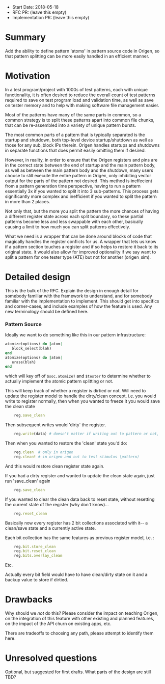 - Start Date: 2018-05-18
- RFC PR: (leave this empty)
- Implementation PR: (leave this empty)

# Summary

Add the ability to define pattern 'atoms' in pattern source code in Origen, so that pattern splitting can
be more easily handled in an efficient manner.

# Motivation

In a test program/project with 1000s of test patterns, each with unique functionality,
it is often desired to reduce the overall count of test patterns required to save on test program
load and validation time, as well as save on tester memory and to help with making software file
management easier.

Most of the patterns have many of the same parts in common, so a common strategy is to split these
patterns apart into common file chunks, that can be re-assembled into a variety of unique
pattern bursts.

The most common parts of a pattern that is typically separated is the startup and shutdown, both
top-level device startup/shutdown as well as those for any sub_block IPs therein.
Origen handles startups and shutdowns in separate functions that does permit easily omitting them if desired.

However, in reality, in order to ensure that the Origen registers and pins are in the correct state between
the end of startup and the main pattern body, as well as between the main pattern body and the shutdown, 
many users choose to still execute the entire pattern in Origen, only inhibiting vector output for the parts of 
the pattern not desired.  This method is ineffecient from a pattern generation time perspective, having to run
a pattern essentially 3x if you wanted to split it into 3 sub-patterns.  This process gets significantly more 
complex and inefficient if you wanted to split the pattern in more than 2 places.

Not only that, but the more you split the pattern the more chances of having a different register state across
each split boundary, so these partial patterns become less and less swappable with each other, basically causing a 
limit to how much you can split patterns effectively.

What we need is a wrapper that can be done around blocks of code that magically handles the register conflicts for us.
A wrapper that lets us know if a pattern section touches a register and if so helps to restore it back to its original
state.  It would also allow for improved optionality if we say want to split a pattern for one tester type (ATE) but 
not for another (origen_sim).

# Detailed design


This is the bulk of the RFC. Explain the design in enough detail for somebody
familiar with the framework to understand, and for somebody familiar with the
implementation to implement. This should get into specifics and corner-cases,
and include examples of how the feature is used. Any new terminology should be
defined here.

### Pattern Source
Ideally we want to do something like this in our pattern infrastructure:

~~~ruby
atomize(options) do |atom|
   block_select(blah)
end
atomize(options) do |atom|
   erase(blah)
end
~~~

which will key off of `$soc.atomize?` and `$tester` to determine whether to actually implement the atomic pattern splitting or not.


This will keep track of whether a register is dirtied or not.
Will need to update the register model to handle the dirty/clean concept. 
i.e. you would write to register normally, then when you wanted to freeze it you would save the clean state

~~~ruby
	reg.save_clean
~~~

Then subsequent writes would 'dirty' the register. 

~~~ruby
	reg.write(data) # doesn't matter if writing out to pattern or not, the register has been dirtied in origen
~~~

Then when you wanted to restore the 'clean' state you'd do:

~~~ruby
	reg.clean  # only in origen
	reg.clean! # in origen and out to test stimulus (pattern)
~~~

And this would restore clean register state again.

If you had a dirty register and wanted to update the clean state again, just run 'save_clean' again

~~~ruby
	reg.save_clean
~~~
	
If you wanted to clear the clean data back to reset state, without resetting the current state of the register (why don't know)...
 
~~~ruby
	reg.reset_clean
~~~
	
Basically now every register has 2 bit collections associated with it-- a clean/save state and a currently active state.

Each bit collection has the same features as previous register model, i.e. :

~~~ruby
	reg.bit.store_clean
	reg.bit.reset_clean
	reg.bits.overlay_clean
~~~
	
Etc.

Actually every bit field would have to have clean/dirty state on it and a backup value to store if dirtied.

# Drawbacks

Why should we *not* do this? Please consider the impact on teaching Origen,
on the integration of this feature with other existing and planned features,
on the impact of the API churn on existing apps, etc.

There are tradeoffs to choosing any path, please attempt to identify them here.

# Unresolved questions

Optional, but suggested for first drafts. What parts of the design are still
TBD?
